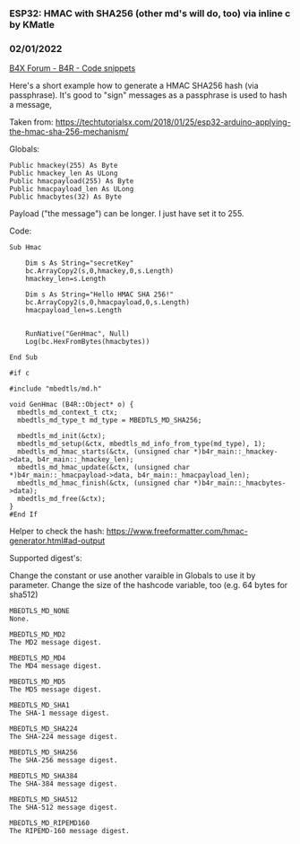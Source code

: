 ### ESP32: HMAC with SHA256 (other md's will do, too) via inline c by KMatle
### 02/01/2022
[B4X Forum - B4R - Code snippets](https://www.b4x.com/android/forum/threads/138094/)

Here's a short example how to generate a HMAC SHA256 hash (via passphrase). It's good to "sign" messages as a passphrase is used to hash a message,  
  
Taken from: <https://techtutorialsx.com/2018/01/25/esp32-arduino-applying-the-hmac-sha-256-mechanism/>  
  
Globals:  
  

```B4X
Public hmackey(255) As Byte  
Public hmackey_len As ULong  
Public hmacpayload(255) As Byte  
Public hmacpayload_len As ULong  
Public hmacbytes(32) As Byte
```

  
  
Payload ("the message") can be longer. I just have set it to 255.  
  
Code:  
  

```B4X
Sub Hmac  
  
    Dim s As String="secretKey"  
    bc.ArrayCopy2(s,0,hmackey,0,s.Length)  
    hmackey_len=s.Length  
      
    Dim s As String="Hello HMAC SHA 256!"  
    bc.ArrayCopy2(s,0,hmacpayload,0,s.Length)  
    hmacpayload_len=s.Length  
      
      
    RunNative("GenHmac", Null)  
    Log(bc.HexFromBytes(hmacbytes))  
      
End Sub  
  
#if c  
  
#include "mbedtls/md.h"  
  
void GenHmac (B4R::Object* o) {  
  mbedtls_md_context_t ctx;  
  mbedtls_md_type_t md_type = MBEDTLS_MD_SHA256;  
  
  mbedtls_md_init(&ctx);  
  mbedtls_md_setup(&ctx, mbedtls_md_info_from_type(md_type), 1);  
  mbedtls_md_hmac_starts(&ctx, (unsigned char *)b4r_main::_hmackey->data, b4r_main::_hmackey_len);  
  mbedtls_md_hmac_update(&ctx, (unsigned char *)b4r_main::_hmacpayload->data, b4r_main::_hmacpayload_len);  
  mbedtls_md_hmac_finish(&ctx, (unsigned char *)b4r_main::_hmacbytes->data);  
  mbedtls_md_free(&ctx);  
}  
#End If
```

  
  
Helper to check the hash: <https://www.freeformatter.com/hmac-generator.html#ad-output>  
  
Supported digest's:  
  
Change the constant or use another varaible in Globals to use it by parameter. Change the size of the hashcode variable, too (e.g. 64 bytes for sha512)  
  

```B4X
MBEDTLS_MD_NONE       
None.  
  
MBEDTLS_MD_MD2       
The MD2 message digest.  
  
MBEDTLS_MD_MD4       
The MD4 message digest.  
  
MBEDTLS_MD_MD5       
The MD5 message digest.  
  
MBEDTLS_MD_SHA1       
The SHA-1 message digest.  
  
MBEDTLS_MD_SHA224       
The SHA-224 message digest.  
  
MBEDTLS_MD_SHA256       
The SHA-256 message digest.  
  
MBEDTLS_MD_SHA384       
The SHA-384 message digest.  
  
MBEDTLS_MD_SHA512       
The SHA-512 message digest.  
  
MBEDTLS_MD_RIPEMD160       
The RIPEMD-160 message digest.
```
